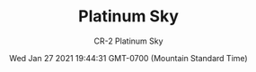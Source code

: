 ---
category: "wall-covering"
date: Wed Jan 27 2021 19:44:31 GMT-0700 (Mountain Standard Time)
description: "null"
designer: "Carlos Ramirez"
href: "https://www.areaenvironments.com/carlos-ramirez"
image_primary: "./img/CR+Platinum+Sky+Art.jpg"
image_secondary: "./img/CR+Platinum+Sky+Interior.jpg"
image_thumb: "./img/Carlos+Ramirez.png"
manufacturer: "Area Environments"
slug: "/manufacturers/area-environments/wall-covering/platinum-sky"
slug_destination: area-environments,
subtitle: "CR-2  Platinum Sky"
tags:
  - "area-environments"
  - "wall-covering"
title: "Platinum Sky"
---
